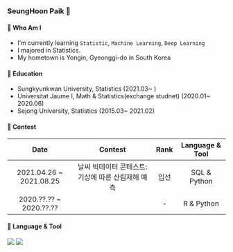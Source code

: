 ###  SeungHoon Paik 👋

#### 🔹 Who Am I
- I’m currently learning `Statistic`, `Machine Learning`, `Deep Learning`
- I majored in Statistics.
- My hometown is Yongin, Gyeonggi-do in South Korea

#### 🔹 Education
- Sungkyunkwan University, Statistics (2021.03~ )
- Universitat Jaume I, Math & Statistics(exchange studnet) (2020.01~ 2020.06)
- Sejong University, Statistics (2015.03~ 2021.02)
#### 🔹 Contest
| Date | Contest | Rank | Language & Tool |
|:---:|:---:|:---:|:---:|
| 2021.04.26 ~ 2021.08.25 | 날씨 빅데이터 콘테스트: 기상에 따른 산림재해 예측 | 입선 | SQL & Python |
| 2020.??.?? ~ 2020.??.?? |  | - | R & Python |

#### 🔹 Language & Tool
<img src="https://img.shields.io/badge/Python-3776AB?style=flat-square&logo=Python&logoColor=white"/> <img src="https://img.shields.io/badge/R-276DC3?style=flat-square&logo=R&logoColor=white"/>
<!--
**psh96911/psh96911** is a ✨ _special_ ✨ repository because its `README.md` (this file) appears on your GitHub profile.

Here are some ideas to get you started:

- 🔭 I’m currently working on ...
- 🌱 I’m currently learning ...
- 👯 I’m looking to collaborate on ...
- 🤔 I’m looking for help with ...
- 💬 Ask me about ...
- 📫 How to reach me: ...
- 😄 Pronouns: ...
- ⚡ Fun fact: ...
-->
